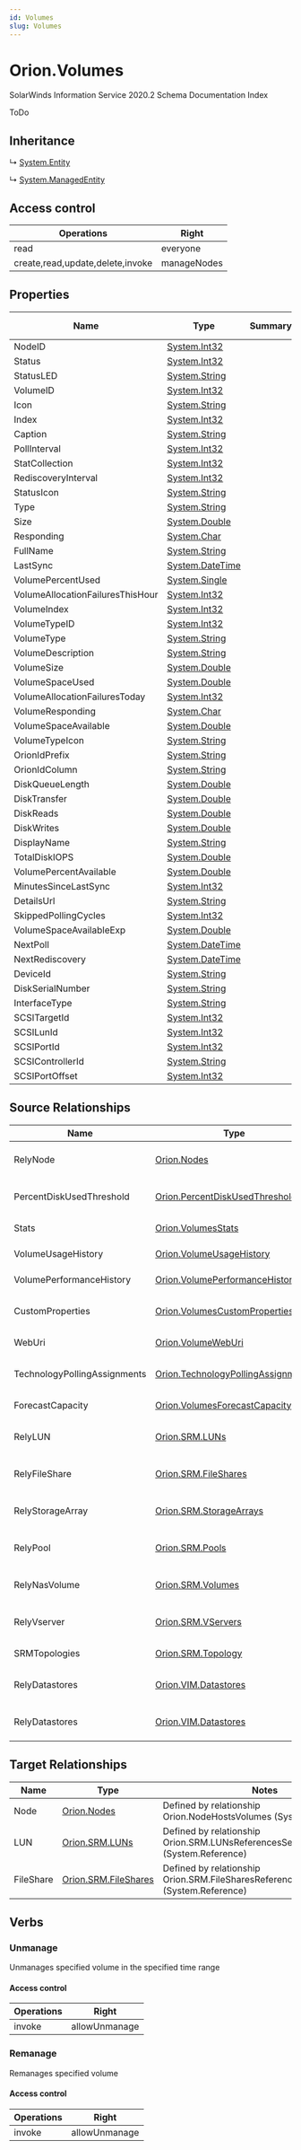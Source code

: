 ```yaml
---
id: Volumes
slug: Volumes
---
```


# Orion.Volumes

SolarWinds Information Service 2020.2 Schema Documentation Index

ToDo

## Inheritance

↳ [System.Entity](./../System/Entity)

↳ [System.ManagedEntity](./../System/ManagedEntity)

## Access control

| Operations | Right |
| ------ | ------ |
| read | everyone |
| create,read,update,delete,invoke | manageNodes |

## Properties

| Name | Type | Summary | Access Control |
| ------ | ------ | ------ | ------ |
| NodeID | [System.Int32](https://docs.microsoft.com/en-us/dotnet/api/system.int32) |  | everyone |
| Status | [System.Int32](https://docs.microsoft.com/en-us/dotnet/api/system.int32) |  | everyone |
| StatusLED | [System.String](https://docs.microsoft.com/en-us/dotnet/api/system.string) |  | everyone |
| VolumeID | [System.Int32](https://docs.microsoft.com/en-us/dotnet/api/system.int32) |  | everyone |
| Icon | [System.String](https://docs.microsoft.com/en-us/dotnet/api/system.string) |  | everyone |
| Index | [System.Int32](https://docs.microsoft.com/en-us/dotnet/api/system.int32) |  | everyone |
| Caption | [System.String](https://docs.microsoft.com/en-us/dotnet/api/system.string) |  | everyone |
| PollInterval | [System.Int32](https://docs.microsoft.com/en-us/dotnet/api/system.int32) |  | everyone |
| StatCollection | [System.Int32](https://docs.microsoft.com/en-us/dotnet/api/system.int32) |  | everyone |
| RediscoveryInterval | [System.Int32](https://docs.microsoft.com/en-us/dotnet/api/system.int32) |  | everyone |
| StatusIcon | [System.String](https://docs.microsoft.com/en-us/dotnet/api/system.string) |  | everyone |
| Type | [System.String](https://docs.microsoft.com/en-us/dotnet/api/system.string) |  | everyone |
| Size | [System.Double](https://docs.microsoft.com/en-us/dotnet/api/system.double) |  | everyone |
| Responding | [System.Char](https://docs.microsoft.com/en-us/dotnet/api/system.char) |  | everyone |
| FullName | [System.String](https://docs.microsoft.com/en-us/dotnet/api/system.string) |  | everyone |
| LastSync | [System.DateTime](https://docs.microsoft.com/en-us/dotnet/api/system.datetime) |  | everyone |
| VolumePercentUsed | [System.Single](https://docs.microsoft.com/en-us/dotnet/api/system.single) |  | everyone |
| VolumeAllocationFailuresThisHour | [System.Int32](https://docs.microsoft.com/en-us/dotnet/api/system.int32) |  | everyone |
| VolumeIndex | [System.Int32](https://docs.microsoft.com/en-us/dotnet/api/system.int32) |  | everyone |
| VolumeTypeID | [System.Int32](https://docs.microsoft.com/en-us/dotnet/api/system.int32) |  | everyone |
| VolumeType | [System.String](https://docs.microsoft.com/en-us/dotnet/api/system.string) |  | everyone |
| VolumeDescription | [System.String](https://docs.microsoft.com/en-us/dotnet/api/system.string) |  | everyone |
| VolumeSize | [System.Double](https://docs.microsoft.com/en-us/dotnet/api/system.double) |  | everyone |
| VolumeSpaceUsed | [System.Double](https://docs.microsoft.com/en-us/dotnet/api/system.double) |  | everyone |
| VolumeAllocationFailuresToday | [System.Int32](https://docs.microsoft.com/en-us/dotnet/api/system.int32) |  | everyone |
| VolumeResponding | [System.Char](https://docs.microsoft.com/en-us/dotnet/api/system.char) |  | everyone |
| VolumeSpaceAvailable | [System.Double](https://docs.microsoft.com/en-us/dotnet/api/system.double) |  | everyone |
| VolumeTypeIcon | [System.String](https://docs.microsoft.com/en-us/dotnet/api/system.string) |  | everyone |
| OrionIdPrefix | [System.String](https://docs.microsoft.com/en-us/dotnet/api/system.string) |  | everyone |
| OrionIdColumn | [System.String](https://docs.microsoft.com/en-us/dotnet/api/system.string) |  | everyone |
| DiskQueueLength | [System.Double](https://docs.microsoft.com/en-us/dotnet/api/system.double) |  | everyone |
| DiskTransfer | [System.Double](https://docs.microsoft.com/en-us/dotnet/api/system.double) |  | everyone |
| DiskReads | [System.Double](https://docs.microsoft.com/en-us/dotnet/api/system.double) |  | everyone |
| DiskWrites | [System.Double](https://docs.microsoft.com/en-us/dotnet/api/system.double) |  | everyone |
| DisplayName | [System.String](https://docs.microsoft.com/en-us/dotnet/api/system.string) |  | everyone |
| TotalDiskIOPS | [System.Double](https://docs.microsoft.com/en-us/dotnet/api/system.double) |  | everyone |
| VolumePercentAvailable | [System.Double](https://docs.microsoft.com/en-us/dotnet/api/system.double) |  | everyone |
| MinutesSinceLastSync | [System.Int32](https://docs.microsoft.com/en-us/dotnet/api/system.int32) |  | everyone |
| DetailsUrl | [System.String](https://docs.microsoft.com/en-us/dotnet/api/system.string) |  | everyone |
| SkippedPollingCycles | [System.Int32](https://docs.microsoft.com/en-us/dotnet/api/system.int32) |  | everyone |
| VolumeSpaceAvailableExp | [System.Double](https://docs.microsoft.com/en-us/dotnet/api/system.double) |  | everyone |
| NextPoll | [System.DateTime](https://docs.microsoft.com/en-us/dotnet/api/system.datetime) |  | everyone |
| NextRediscovery | [System.DateTime](https://docs.microsoft.com/en-us/dotnet/api/system.datetime) |  | everyone |
| DeviceId | [System.String](https://docs.microsoft.com/en-us/dotnet/api/system.string) |  | everyone |
| DiskSerialNumber | [System.String](https://docs.microsoft.com/en-us/dotnet/api/system.string) |  | everyone |
| InterfaceType | [System.String](https://docs.microsoft.com/en-us/dotnet/api/system.string) |  | everyone |
| SCSITargetId | [System.Int32](https://docs.microsoft.com/en-us/dotnet/api/system.int32) |  | everyone |
| SCSILunId | [System.Int32](https://docs.microsoft.com/en-us/dotnet/api/system.int32) |  | everyone |
| SCSIPortId | [System.Int32](https://docs.microsoft.com/en-us/dotnet/api/system.int32) |  | everyone |
| SCSIControllerId | [System.String](https://docs.microsoft.com/en-us/dotnet/api/system.string) |  | everyone |
| SCSIPortOffset | [System.Int32](https://docs.microsoft.com/en-us/dotnet/api/system.int32) |  | everyone |

## Source Relationships

| Name | Type | Notes |
| ------ | ------ | ------ |
| RelyNode | [Orion.Nodes](./../Orion/Nodes) | Defined by relationship Orion.Rely.Core.VolumesRelyOnNodes (System.Reliance) |
| PercentDiskUsedThreshold | [Orion.PercentDiskUsedThreshold](./../Orion/PercentDiskUsedThreshold) | Defined by relationship Orion.VolumesHostsPercentDiskUsedThreshold (System.Hosting) |
| Stats | [Orion.VolumesStats](./../Orion/VolumesStats) | Defined by relationship Orion.VolumesHostsVolumesStats (System.Hosting) |
| VolumeUsageHistory | [Orion.VolumeUsageHistory](./../Orion/VolumeUsageHistory) | Defined by relationship Orion.VolumeUsageHistory (System.Hosting) |
| VolumePerformanceHistory | [Orion.VolumePerformanceHistory](./../Orion/VolumePerformanceHistory) | Defined by relationship Orion.VolumePerformanceHistory (System.Hosting) |
| CustomProperties | [Orion.VolumesCustomProperties](./../Orion/VolumesCustomProperties) | Defined by relationship Orion.VolumesHostsCustomProperties (System.Hosting) |
| WebUri | [Orion.VolumeWebUri](./../Orion/VolumeWebUri) | Defined by relationship Orion.VolumesHostsWebUri (System.Hosting) |
| TechnologyPollingAssignments | [Orion.TechnologyPollingAssignments](./../Orion/TechnologyPollingAssignments) | Defined by relationship Orion.VolumesReferenceTechnologyPollingAssignments (System.Reference) |
| ForecastCapacity | [Orion.VolumesForecastCapacity](./../Orion/VolumesForecastCapacity) | Defined by relationship Orion.VolumesHostsForecastCapacity (System.Hosting) |
| RelyLUN | [Orion.SRM.LUNs](./../Orion.SRM/LUNs) | Defined by relationship Orion.Rely.SRM.ServerVolumesRelyOnLUNs (System.Reliance) |
| RelyFileShare | [Orion.SRM.FileShares](./../Orion.SRM/FileShares) | Defined by relationship Orion.Rely.SRM.ServerVolumesRelyOnFileShares (System.Reliance) |
| RelyStorageArray | [Orion.SRM.StorageArrays](./../Orion.SRM/StorageArrays) | Defined by relationship Orion.Rely.SRM.ServerVolumesRelyOnStorageArrays (System.Reliance) |
| RelyPool | [Orion.SRM.Pools](./../Orion.SRM/Pools) | Defined by relationship Orion.Rely.SRM.ServerVolumesRelyOnPools (System.Reliance) |
| RelyNasVolume | [Orion.SRM.Volumes](./../Orion.SRM/Volumes) | Defined by relationship Orion.Rely.SRM.ServerVolumesRelyOnNasVolumes (System.Reliance) |
| RelyVserver | [Orion.SRM.VServers](./../Orion.SRM/VServers) | Defined by relationship Orion.Rely.SRM.ServerVolumesRelyOnVservers (System.Reliance) |
| SRMTopologies | [Orion.SRM.Topology](./../Orion.SRM/Topology) | Defined by relationship Orion.VolumesReferencesTopology (System.Reference) |
| RelyDatastores | [Orion.VIM.Datastores](./../Orion.VIM/Datastores) | Defined by relationship Orion.Rely.VIM.VolumesRelyOnDatastores (System.Reliance) |
| RelyDatastores | [Orion.VIM.Datastores](./../Orion.VIM/Datastores) | Defined by relationship Orion.Rely.VIM.VolumesRelyOnDatastores (System.Reliance) |

## Target Relationships

| Name | Type | Notes |
| ------ | ------ | ------ |
| Node | [Orion.Nodes](./../Orion/Nodes) | Defined by relationship Orion.NodeHostsVolumes (System.Hosting) |
| LUN | [Orion.SRM.LUNs](./../Orion.SRM/LUNs) | Defined by relationship Orion.SRM.LUNsReferencesServerVolumes (System.Reference) |
| FileShare | [Orion.SRM.FileShares](./../Orion.SRM/FileShares) | Defined by relationship Orion.SRM.FileSharesReferencesServerVolumes (System.Reference) |

## Verbs

### Unmanage

Unmanages specified volume in the specified time range

#### Access control

| Operations | Right |
| ------ | ------ |
| invoke | allowUnmanage |

### Remanage

Remanages specified volume

#### Access control

| Operations | Right |
| ------ | ------ |
| invoke | allowUnmanage |

